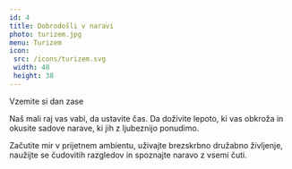 ```yaml
---
id: 4
title: Dobrodošli v naravi
photo: turizem.jpg
menu: Turizem
icon:
 src: /icons/turizem.svg
 width: 48
 height: 38
---
```


<Naslov>Vzemite si dan zase</Naslov>

Naš mali raj vas vabi, da ustavite čas. Da doživite lepoto, ki vas obkroža in okusite sadove narave, ki jih z ljubeznijo ponudimo.

Začutite mir v prijetnem ambientu, uživajte brezskrbno družabno življenje, naužijte se čudovitih razgledov in spoznajte naravo z vsemi čuti.
